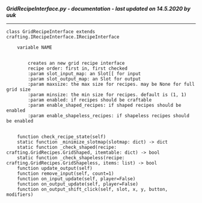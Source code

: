 ***GridRecipeInterface.py - documentation - last updated on 14.5.2020 by uuk***
___

    class GridRecipeInterface extends crafting.IRecipeInterface.IRecipeInterface

        variable NAME

            
            creates an new grid recipe interface
            recipe order: first in, first checked
            :param slot_input_map: an Slot[[ for input
            :param slot_output_map: an Slot for output
            :param maxsize: the max size for recipes. may be None for full grid size
            :param minsize: the min size for recipes. default is (1, 1)
            :param enabled: if recipes should be craftable
            :param enable_shaped_recipes: if shaped recipes should be enabled
            :param enable_shapeless_recipes: if shapeless recipes should be enabled
            

        function check_recipe_state(self)
        static function _minimize_slotmap(slotmap: dict) -> dict
        static function _check_shaped(recipe: crafting.GridRecipes.GridShaped, itemtable: dict) -> bool
        static function _check_shapeless(recipe: crafting.GridRecipes.GridShapeless, items: list) -> bool
        function update_output(self)
        function remove_input(self, count=1)
        function on_input_update(self, player=False)
        function on_output_update(self, player=False)
        function on_output_shift_click(self, slot, x, y, button, modifiers)